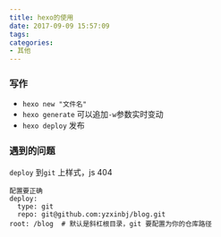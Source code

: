 ```yaml
---
title: hexo的使用
date: 2017-09-09 15:57:09
tags:
categories: 
- 其他
---
```


### 写作
- `hexo new "文件名"`
- `hexo generate` 可以追加`-w`参数实时变动
- `hexo deploy` 发布

### 遇到的问题
`deploy` 到`git` 上样式，js 404
```
配置要正确
deploy:
  type: git
  repo: git@github.com:yzxinbj/blog.git
root: /blog  # 默认是斜杠根目录，git 要配置为你的仓库路径

```
